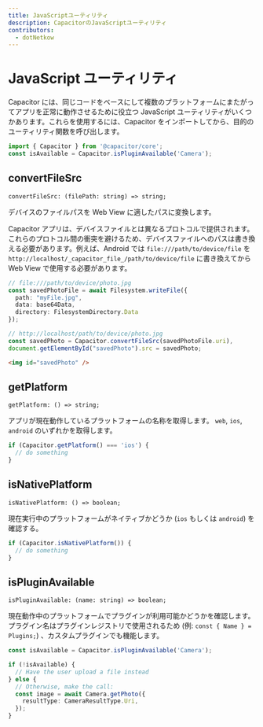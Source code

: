 ```yaml
---
title: JavaScriptユーティリティ
description: CapacitorのJavaScriptユーティリティ
contributors:
  - dotNetkow
---
```


# JavaScript ユーティリティ

Capacitor には、同じコードをベースにして複数のプラットフォームにまたがってアプリを正常に動作させるために役立つ JavaScript ユーティリティがいくつかあります。これらを使用するには、Capacitor をインポートしてから、目的のユーティリティ関数を呼び出します。

```typescript
import { Capacitor } from '@capacitor/core';
const isAvailable = Capacitor.isPluginAvailable('Camera');
```

## convertFileSrc

`convertFileSrc: (filePath: string) => string;`

デバイスのファイルパスを Web View に適したパスに変換します。

Capacitor アプリは、デバイスファイルとは異なるプロトコルで提供されます。これらのプロトコル間の衝突を避けるため、デバイスファイルへのパスは書き換える必要があります。例えば、Android では `file:///path/to/device/file` を `http://localhost/_capacitor_file_/path/to/device/file` に書き換えてから Web View で使用する必要があります。

```typescript
// file:///path/to/device/photo.jpg
const savedPhotoFile = await Filesystem.writeFile({
  path: "myFile.jpg",
  data: base64Data,
  directory: FilesystemDirectory.Data
});

// http://localhost/path/to/device/photo.jpg
const savedPhoto = Capacitor.convertFileSrc(savedPhotoFile.uri),
document.getElementById("savedPhoto").src = savedPhoto;
```

```html
<img id="savedPhoto" />
```

## getPlatform

`getPlatform: () => string;`

アプリが現在動作しているプラットフォームの名称を取得します。 `web`, `ios`, `android` のいずれかを取得します。

```typescript
if (Capacitor.getPlatform() === 'ios') {
  // do something
}
```

## isNativePlatform

`isNativePlatform: () => boolean;`

現在実行中のプラットフォームがネイティブかどうか (`ios` もしくは `android`) を確認する。

```typescript
if (Capacitor.isNativePlatform()) {
  // do something
}
```

## isPluginAvailable

`isPluginAvailable: (name: string) => boolean;`

現在動作中のプラットフォームでプラグインが利用可能かどうかを確認します。プラグイン名はプラグインレジストリで使用されるため (例: `const { Name } = Plugins;`) 、カスタムプラグインでも機能します。

```typescript
const isAvailable = Capacitor.isPluginAvailable('Camera');

if (!isAvailable) {
  // Have the user upload a file instead
} else {
  // Otherwise, make the call:
  const image = await Camera.getPhoto({
    resultType: CameraResultType.Uri,
  });
}
```
